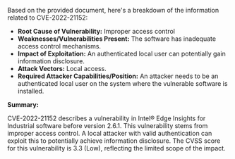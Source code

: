 Based on the provided document, here's a breakdown of the information related to CVE-2022-21152:

*   **Root Cause of Vulnerability:** Improper access control
*   **Weaknesses/Vulnerabilities Present:** The software has inadequate access control mechanisms.
*   **Impact of Exploitation:** An authenticated local user can potentially gain information disclosure.
*   **Attack Vectors:** Local access.
*   **Required Attacker Capabilities/Position:** An attacker needs to be an authenticated local user on the system where the vulnerable software is installed.

**Summary:**

CVE-2022-21152 describes a vulnerability in Intel® Edge Insights for Industrial software before version 2.6.1. This vulnerability stems from improper access control. A local attacker with valid authentication can exploit this to potentially achieve information disclosure. The CVSS score for this vulnerability is 3.3 (Low), reflecting the limited scope of the impact.